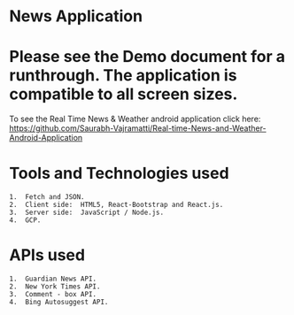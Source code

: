 # News Application

# Please see the Demo document for a runthrough. The application is compatible to all screen sizes.

To see the Real Time News & Weather android application click here: https://github.com/Saurabh-Vajramatti/Real-time-News-and-Weather-Android-Application

# Tools and Technologies used
    1.  Fetch and JSON.
    2.  Client side:  HTML5, React-Bootstrap and React.js.
    3.  Server side:  JavaScript / Node.js.
    4.  GCP.
# APIs used
    1.  Guardian News API.
    2.  New York Times API.
    3.  Comment - box API.
    4.  Bing Autosuggest API.

